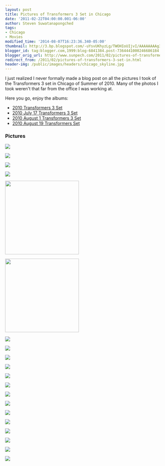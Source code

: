 ```yaml
---
layout: post
title: Pictures of Transformers 3 Set in Chicago
date: '2011-02-22T04:00:00.001-06:00'
author: Steven Suwatanapongched
tags:
- Chicago
- Movies
modified_time: '2014-08-07T16:23:36.340-05:00'
thumbnail: http://3.bp.blogspot.com/-uYsvUKhyzLg/TWOHIoUIjvI/AAAAAAAAg3A/acnXcX2HpG8/s600/IMG_0479.JPG
blogger_id: tag:blogger.com,1999:blog-6841384.post-7364441000246686184
blogger_orig_url: http://www.sunpech.com/2011/02/pictures-of-transformers-3-set-in.html
redirect_from: /2011/02/pictures-of-transformers-3-set-in.html
header-img: /public/images/headers/chicago_skyline.jpg
---
```


I just realized I never formally made a blog post on all the pictures I took of the Transformers 3 set in Chicago of Summer of 2010. Many of the photos I took weren't that far from the office I was working at.

Here you go, enjoy the albums:
<ul>
  <li><a href="https://picasaweb.google.com/101693597219413173200/2010Transformers3Set">2010 Transformers 3 Set</a></li>
  <li><a href="https://picasaweb.google.com/sunpech/2010July17Transformers3Set">2010 July 17 Transformers 3 Set</a></li>
  <li><a href="https://picasaweb.google.com/sunpech/2010August1Transformers3Set">2010 August 1 Transformers 3 Set</a></li>
  <li><a href="https://picasaweb.google.com/sunpech/2010August19TransformersSet?feat=flashalbum">2010 August 19 Transformers Set</a></li>
</ul>

### Pictures

<a href="http://3.bp.blogspot.com/-uYsvUKhyzLg/TWOHIoUIjvI/AAAAAAAAg3A/acnXcX2HpG8/s1600/IMG_0479.JPG"><img border="0" src="http://3.bp.blogspot.com/-uYsvUKhyzLg/TWOHIoUIjvI/AAAAAAAAg3A/acnXcX2HpG8/s320/IMG_0479.JPG" /></a>

<a href="http://2.bp.blogspot.com/-TB5GlMLLcHg/TWOHZiAr1XI/AAAAAAAAg3Q/mAd1k2cj1r4/s1600/IMG_0481.JPG"><img border="0" src="http://2.bp.blogspot.com/-TB5GlMLLcHg/TWOHZiAr1XI/AAAAAAAAg3Q/mAd1k2cj1r4/s320/IMG_0481.JPG" /></a>

<a href="http://3.bp.blogspot.com/-de7NesaAiq0/TWOHhOrHr9I/AAAAAAAAg3Y/dMuo1vVGQoI/s1600/IMG_0482.JPG"><img border="0" src="http://3.bp.blogspot.com/-de7NesaAiq0/TWOHhOrHr9I/AAAAAAAAg3Y/dMuo1vVGQoI/s320/IMG_0482.JPG" /></a>

<a href="http://4.bp.blogspot.com/-UmVtRzob3b0/TWOHsT4zYFI/AAAAAAAAg3k/iyIMoW17Aoo/s1600/IMG_0487.JPG"><img border="0" src="http://4.bp.blogspot.com/-UmVtRzob3b0/TWOHsT4zYFI/AAAAAAAAg3k/iyIMoW17Aoo/s320/IMG_0487.JPG" /></a>

<a href="http://3.bp.blogspot.com/-_PCTjnYbrXo/TWOI1gRIfRI/AAAAAAAAg5I/diyq2EZCfJ8/s1600/2010-07-10+18.18.55.jpg"><img border="0" height="240" src="http://3.bp.blogspot.com/-_PCTjnYbrXo/TWOI1gRIfRI/AAAAAAAAg5I/diyq2EZCfJ8/s320/2010-07-10+18.18.55.jpg" /></a>

<a href="http://1.bp.blogspot.com/-9koCvJth0Ik/TWOI8n1CawI/AAAAAAAAg5Q/6YHhtjTCSN4/s1600/2010-07-10+18.20.15.jpg"><img border="0" height="240" src="http://1.bp.blogspot.com/-9koCvJth0Ik/TWOI8n1CawI/AAAAAAAAg5Q/6YHhtjTCSN4/s320/2010-07-10+18.20.15.jpg" /></a>

<a href="http://4.bp.blogspot.com/-yhgIwY8HG7k/TEMobNc2jZI/AAAAAAAARgI/zAto67qPbFM/s1600/IMG_0741.JPG"><img border="0" src="http://4.bp.blogspot.com/-yhgIwY8HG7k/TEMobNc2jZI/AAAAAAAARgI/zAto67qPbFM/s320/IMG_0741.JPG" /></a>

<a href="http://4.bp.blogspot.com/-LUNKUZsgXq0/TFY4fIxN7pI/AAAAAAAAUnM/stQl7--wTDk/s1600/IMG_1747.JPG"><img border="0" src="http://4.bp.blogspot.com/-LUNKUZsgXq0/TFY4fIxN7pI/AAAAAAAAUnM/stQl7--wTDk/s320/IMG_1747.JPG" /></a>

<a href="http://3.bp.blogspot.com/-PvX-Pp_QFJU/TFY5prsaWFI/AAAAAAAAUnc/7iMVbU4FdOg/s1600/IMG_1748.JPG"><img border="0" src="http://3.bp.blogspot.com/-PvX-Pp_QFJU/TFY5prsaWFI/AAAAAAAAUnc/7iMVbU4FdOg/s320/IMG_1748.JPG" /></a>

<a href="http://1.bp.blogspot.com/-3kJRHi1zCeY/TFY-BKRkJvI/AAAAAAAAUr4/5p51QqdUQjs/s1600/IMG_1776.JPG"><img border="0" src="http://1.bp.blogspot.com/-3kJRHi1zCeY/TFY-BKRkJvI/AAAAAAAAUr4/5p51QqdUQjs/s320/IMG_1776.JPG" /></a>

<a href="http://3.bp.blogspot.com/-MMU-gWX1v_g/TFY_bbJSPZI/AAAAAAAAUtY/Bd-01iov-Do/s1600/IMG_1784.JPG"><img border="0" src="http://3.bp.blogspot.com/-MMU-gWX1v_g/TFY_bbJSPZI/AAAAAAAAUtY/Bd-01iov-Do/s320/IMG_1784.JPG" /></a>

<a href="http://3.bp.blogspot.com/-ibGJusb1U40/TFY_fCmqwnI/AAAAAAAAUtk/8yYIFHCd3Fo/s1600/IMG_1785.JPG"><img border="0" src="http://3.bp.blogspot.com/-ibGJusb1U40/TFY_fCmqwnI/AAAAAAAAUtk/8yYIFHCd3Fo/s320/IMG_1785.JPG" /></a>

<a href="http://3.bp.blogspot.com/-Eozczc-QSk0/TFY_knRm-2I/AAAAAAAAUt0/1RCCouEUaws/s1600/IMG_1787.JPG"><img border="0" src="http://3.bp.blogspot.com/-Eozczc-QSk0/TFY_knRm-2I/AAAAAAAAUt0/1RCCouEUaws/s320/IMG_1787.JPG" /></a>

<a href="http://1.bp.blogspot.com/-nc_KCg5tM7o/TFY_qvaHOvI/AAAAAAAAUuE/QP_UOc57v8g/s1600/IMG_1789.JPG"><img border="0" src="http://1.bp.blogspot.com/-nc_KCg5tM7o/TFY_qvaHOvI/AAAAAAAAUuE/QP_UOc57v8g/s320/IMG_1789.JPG" /></a>

<a href="http://1.bp.blogspot.com/-HQKVzaDrEk0/TG4etypJuvI/AAAAAAAAVR8/hGdjBPvCNGw/s1600/IMG_1917.jpg"><img border="0" src="http://1.bp.blogspot.com/-HQKVzaDrEk0/TG4etypJuvI/AAAAAAAAVR8/hGdjBPvCNGw/s320/IMG_1917.jpg" /></a>

<a href="http://3.bp.blogspot.com/-fIG7KdctzEg/TG4fyxlW1MI/AAAAAAAAVR8/K5Vc9CSS9sk/s1600/IMG_1919.jpg"><img border="0" src="http://3.bp.blogspot.com/-fIG7KdctzEg/TG4fyxlW1MI/AAAAAAAAVR8/K5Vc9CSS9sk/s320/IMG_1919.jpg" /></a>

<a href="http://1.bp.blogspot.com/-GngUN3z9lxU/TG4hy1p6a2I/AAAAAAAAVR8/dXp2vwVkszM/s1600/IMG_1920.jpg"><img border="0" src="http://1.bp.blogspot.com/-GngUN3z9lxU/TG4hy1p6a2I/AAAAAAAAVR8/dXp2vwVkszM/s320/IMG_1920.jpg" /></a>

<a href="http://4.bp.blogspot.com/-uNpKKsnP6SU/TG4h7HPRkxI/AAAAAAAAVR8/uKFkxCOU8gs/s1600/IMG_1922.jpg"><img border="0" src="http://4.bp.blogspot.com/-uNpKKsnP6SU/TG4h7HPRkxI/AAAAAAAAVR8/uKFkxCOU8gs/s320/IMG_1922.jpg" /></a>

<a href="http://4.bp.blogspot.com/-uuwuwSgJKOY/TG4lHb0YIaI/AAAAAAAAVR8/MR48KlSOC08/s1600/IMG_1926.jpg"><img border="0" src="http://4.bp.blogspot.com/-uuwuwSgJKOY/TG4lHb0YIaI/AAAAAAAAVR8/MR48KlSOC08/s320/IMG_1926.jpg" /></a>

<a href="http://4.bp.blogspot.com/-XNaK1BoAXzM/TG4lMNELNqI/AAAAAAAAVR8/Pb7CfIQY1t8/s1600/IMG_1927.jpg"><img border="0" src="http://4.bp.blogspot.com/-XNaK1BoAXzM/TG4lMNELNqI/AAAAAAAAVR8/Pb7CfIQY1t8/s320/IMG_1927.jpg" /></a>
